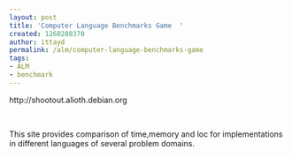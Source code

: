 ```yaml
---
layout: post
title: 'Computer Language Benchmarks Game  '
created: 1260280370
author: ittayd
permalink: /alm/computer-language-benchmarks-game
tags:
- ALM
- benchmark
---
```

<p>http://shootout.alioth.debian.org</p>
<p>&nbsp;</p>
<p>This site provides comparison of time,memory and loc for implementations in different languages of several problem domains. </p>
